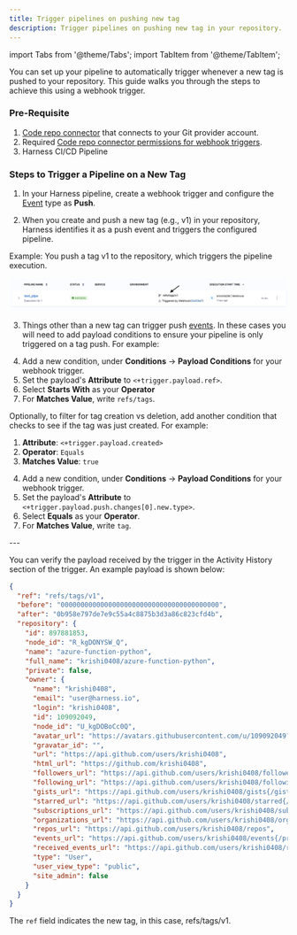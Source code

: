```yaml
---
title: Trigger pipelines on pushing new tag
description: Trigger pipelines on pushing new tag in your repository.
---
```


import Tabs from '@theme/Tabs';
import TabItem from '@theme/TabItem';

You can set up your pipeline to automatically trigger whenever a new tag is pushed to your repository. This guide walks you through the steps to achieve this using a webhook trigger.

### Pre-Requisite

1. [Code repo connector](/docs/category/code-repo-connectors) that connects to your Git provider account. 
2. Required [Code repo connector permissions for webhook triggers](/docs/platform/triggers/triggers-reference#code-repo-connector-permissions-for-webhook-triggers).
3. Harness CI/CD Pipeline

### Steps to Trigger a Pipeline on a New Tag

1. In your Harness pipeline, create a webhook trigger and configure the [Event](/docs/platform/triggers/triggers-reference#event-and-actions) type as **Push**.

2. When you create and push a new tag (e.g., v1) in your repository, Harness identifies it as a push event and triggers the configured pipeline.

Example: You push a tag v1 to the repository, which triggers the pipeline execution.

![](./static/tag_event_execution.png)

3. Things other than a new tag can trigger push [events](/docs/platform/triggers/triggers-reference#event-and-actions). In these cases you will need to add payload conditions to ensure your pipeline is only triggered on a tag push. For example:

<Tabs>
<TabItem value="GitHub">

4. Add a new condition, under **Conditions** -> **Payload Conditions** for your webhook trigger. 
5. Set the payload's **Attribute** to `<+trigger.payload.ref>`.
6. Select **Starts With** as your **Operator**
7. For **Matches Value**, write `refs/tags`.

Optionally, to filter for tag creation vs deletion, add another condition that checks to see if the tag was just created. For example:

1. **Attribute**: `<+trigger.payload.created>`
2. **Operator**: `Equals`
3. **Matches Value**: `true`

</TabItem>
<TabItem value="Bitbucket">

4. Add a new condition, under **Conditions** -> **Payload Conditions** for your webhook trigger. 
5. Set the payload's **Attribute** to `<+trigger.payload.push.changes[0].new.type>`.
6. Select **Equals** as your **Operator**.
7. For **Matches Value**, write `tag`.

</TabItem>
</Tabs>
---

You can verify the payload received by the trigger in the Activity History section of the trigger. An example payload is shown below:

```json
{
  "ref": "refs/tags/v1",
  "before": "0000000000000000000000000000000000000000",
  "after": "0b958e797de7e9c55a4c8875b3d3a86c823cfd4b",
  "repository": {
    "id": 897881853,
    "node_id": "R_kgDONYSW_Q",
    "name": "azure-function-python",
    "full_name": "krishi0408/azure-function-python",
    "private": false,
    "owner": {
      "name": "krishi0408",
      "email": "user@harness.io",
      "login": "krishi0408",
      "id": 109092049,
      "node_id": "U_kgDOBoCc0Q",
      "avatar_url": "https://avatars.githubusercontent.com/u/109092049?v=4",
      "gravatar_id": "",
      "url": "https://api.github.com/users/krishi0408",
      "html_url": "https://github.com/krishi0408",
      "followers_url": "https://api.github.com/users/krishi0408/followers",
      "following_url": "https://api.github.com/users/krishi0408/following{/other_user}",
      "gists_url": "https://api.github.com/users/krishi0408/gists{/gist_id}",
      "starred_url": "https://api.github.com/users/krishi0408/starred{/owner}{/repo}",
      "subscriptions_url": "https://api.github.com/users/krishi0408/subscriptions",
      "organizations_url": "https://api.github.com/users/krishi0408/orgs",
      "repos_url": "https://api.github.com/users/krishi0408/repos",
      "events_url": "https://api.github.com/users/krishi0408/events{/privacy}",
      "received_events_url": "https://api.github.com/users/krishi0408/received_events",
      "type": "User",
      "user_view_type": "public",
      "site_admin": false
    }
  }
}
```
The `ref` field indicates the new tag, in this case, refs/tags/v1.







